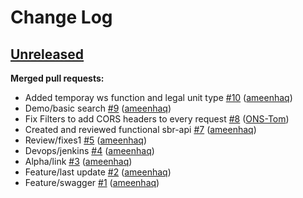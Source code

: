 # Change Log

## [Unreleased](https://github.com/ONSdigital/sbr-api/tree/HEAD)

**Merged pull requests:**

- Added temporay ws function and legal unit type [\#10](https://github.com/ONSdigital/sbr-api/pull/10) ([ameenhaq](https://github.com/ameenhaq))
- Demo/basic search [\#9](https://github.com/ONSdigital/sbr-api/pull/9) ([ameenhaq](https://github.com/ameenhaq))
- Fix Filters to add CORS headers to every request [\#8](https://github.com/ONSdigital/sbr-api/pull/8) ([ONS-Tom](https://github.com/ONS-Tom))
- Created and reviewed functional sbr-api [\#7](https://github.com/ONSdigital/sbr-api/pull/7) ([ameenhaq](https://github.com/ameenhaq))
- Review/fixes1 [\#5](https://github.com/ONSdigital/sbr-api/pull/5) ([ameenhaq](https://github.com/ameenhaq))
- Devops/jenkins [\#4](https://github.com/ONSdigital/sbr-api/pull/4) ([ameenhaq](https://github.com/ameenhaq))
- Alpha/link [\#3](https://github.com/ONSdigital/sbr-api/pull/3) ([ameenhaq](https://github.com/ameenhaq))
- Feature/last update [\#2](https://github.com/ONSdigital/sbr-api/pull/2) ([ameenhaq](https://github.com/ameenhaq))
- Feature/swagger [\#1](https://github.com/ONSdigital/sbr-api/pull/1) ([ameenhaq](https://github.com/ameenhaq))
